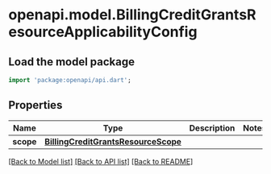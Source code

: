 # openapi.model.BillingCreditGrantsResourceApplicabilityConfig

## Load the model package
```dart
import 'package:openapi/api.dart';
```

## Properties
Name | Type | Description | Notes
------------ | ------------- | ------------- | -------------
**scope** | [**BillingCreditGrantsResourceScope**](BillingCreditGrantsResourceScope.md) |  | 

[[Back to Model list]](../README.md#documentation-for-models) [[Back to API list]](../README.md#documentation-for-api-endpoints) [[Back to README]](../README.md)


